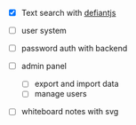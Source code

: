- [x] Text search with [defiantjs](https://www.defiantjs.com/)
- [ ] user system
- [ ] password auth with backend
- [ ] admin panel
  - [ ] export and import data
  - [ ] manage users
- [ ] whiteboard notes with svg

